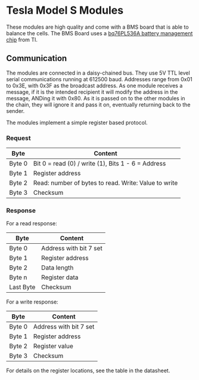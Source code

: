 # Tesla Model S Modules

These modules are high quality and come with a BMS board that is able to balance the cells. The BMS Board uses a [bq76PL536A battery management chip](https://www.ti.com/product/BQ76PL536A) from TI.

## Communication

The modules are connected in a daisy-chained bus. They use 5V TTL level serial communications running at 612500 baud. Addresses range from 0x01 to 0x3E, with 0x3F as the broadcast address. As one module receives a message, if it is the intended recipient it will modify the address in the message, ANDing it with 0x80. As it is passed on to the other modules in the chain, they will ignore it and pass it on, eventually returning back to the sender.

The modules implement a simple register based protocol.

### Request

| Byte   | Content                                              |
| ------ | ---------------------------------------------------- |
| Byte 0 | Bit 0 = read (0) / write (1), Bits 1 - 6 = Address   |
| Byte 1 | Register address                                     |
| Byte 2 | Read: number of bytes to read. Write: Value to write |
| Byte 3 | Checksum                                             |

### Response

For a read response:

| Byte      | Content                |
| --------- | ---------------------- |
| Byte 0    | Address with bit 7 set |
| Byte 1    | Register address       |
| Byte 2    | Data length            |
| Byte n    | Register data          |
| Last Byte | Checksum               |

For a write response:

| Byte   | Content                |
| ------ | ---------------------- |
| Byte 0 | Address with bit 7 set |
| Byte 1 | Register address       |
| Byte 2 | Register value         |
| Byte 3 | Checksum               |

For details on the register locations, see the table in the datasheet.

